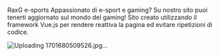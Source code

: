 RaxG e-sports
Appassionato di e-sport e gaming? Su nostro sito puoi tenerti aggiornato sul mondo del gaming! Sito creato utilizzando il framework Vue.js per rendere reattiva la pagina ed evitare ripetizioni di codice.


![Uploading 1701680509526.jpg…]()
